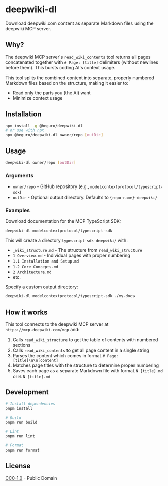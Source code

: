 # deepwiki-dl

Download deepwiki.com content as separate Markdown files using the deepwiki MCP server.

## Why?

The deepwiki MCP server's `read_wiki_contents` tool returns all pages concatenated together with `# Page: [title]` delimiters (without newlines before them). This bursts coding AI's context usage.

This tool splits the combined content into separate, properly numbered Markdown files based on the structure, making it easier to:
- Read only the parts you (the AI) want
- Minimize context usage

## Installation

```bash
npm install -g @heguro/deepwiki-dl
# or use with npx
npx @heguro/deepwiki-dl owner/repo [outDir]
```

## Usage

```bash
deepwiki-dl owner/repo [outDir]
```

### Arguments

- `owner/repo` - GitHub repository (e.g., `modelcontextprotocol/typescript-sdk`)
- `outDir` - Optional output directory. Defaults to `{repo-name}-deepwiki/`

### Examples

Download documentation for the MCP TypeScript SDK:

```bash
deepwiki-dl modelcontextprotocol/typescript-sdk
```

This will create a directory `typescript-sdk-deepwiki/` with:

- `_wiki_structure.md` - The structure from `read_wiki_structure`
- `1 Overview.md` - Individual pages with proper numbering
- `1.1 Installation and Setup.md`
- `1.2 Core Concepts.md`
- `2 Architecture.md`
- etc.

Specify a custom output directory:

```bash
deepwiki-dl modelcontextprotocol/typescript-sdk ./my-docs
```

## How it works

This tool connects to the deepwiki MCP server at `https://mcp.deepwiki.com/mcp` and:

1. Calls `read_wiki_structure` to get the table of contents with numbered sections
2. Calls `read_wiki_contents` to get all page content in a single string
3. Parses the content which comes in format `# Page: [title]\n\n[content]`
4. Matches page titles with the structure to determine proper numbering
5. Saves each page as a separate Markdown file with format `N [title].md` or `N.N [title].md`

## Development

```bash
# Install dependencies
pnpm install

# Build
pnpm run build

# Lint
pnpm run lint

# Format
pnpm run format
```

## License

[CC0-1.0](LICENSE) - Public Domain
